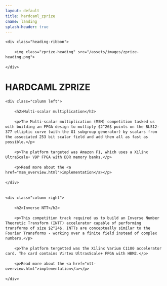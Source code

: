 ```yaml
---
layout: default
title: hardcaml_zprize
cname: landing
splash-header: true
---
```


<div class="heading-ribbon-container">

	<div class="heading-ribbon">

		<img class="zprize-heading" src="/assets/images/zprize-heading.png">

	</div>

</div>


# HARDCAML ZPRIZE


<div class="columns-container">

	<div class="column left">

		<h2>Multi-scalar multiplication</h2>

		<p>The Multi-scalar multiplication (MSM) competition tasked us with building an FPGA design to multiply $2^26$ points on the BLS12-377 elliptic curve (with the G1 subgroup generator) by scalars from the associated 253 bit scalar field and add them all as fast as possible.</p>

		<p>The platform targeted was Amazon F1, which uses a Xilinx UltraScale+ V9P FPGA with DDR memory banks.</p>

		<p>Read more about the <a href="msm_overview.html">implementation</a></p>

	</div>


	<div class="column right">

		<h2>Inverse NTT</h2>

		<p>This competition track required us to build an Inverse Number Theoretic Transform (INTT) accelerator capable of performing transforms of size $2^24$. INTTs are conceptually similar to the Fourier Transforms - working over a finite field instead of complex numbers.</p>

		<p>The platform tergetted was the Xilinx Varium C1100 accelerator card. The card contains Virtex UltrasScale+ FPGA with HBM2.</p>

		<p>Read more about the <a href="ntt-overview.html">implementation</a></p>

	</div>

</div>

